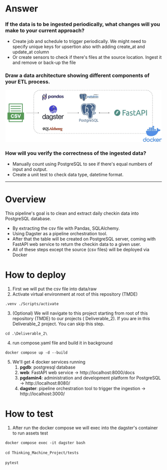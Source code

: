 # Answer

### If the data is to be ingested periodically, what changes will you make to your current approach?

- Create job and schedule to trigger periodically. We might need to specify unique keys for upsertion also with adding
  create_at and update_at column
- Or create sensors to check if there's files at the source location. Ingest it and remove or back-up the file

### Draw a data architecture showing different components of your ETL process.

![diagram.png](diagram.png)

### How will you verify the correctness of the ingested data?

- Manually count using PostgreSQL to see if there's equal numbers of input and output.
- Create a unit test to check data type, datetime format.

---

# Overview

This pipeline's goal is to clean and extract daily checkin data into PostgreSQL database.

- By extracting the csv file with Pandas, SQLAlchemy.
- Using Dagster as a pipeline orchestration tool.
- After that the table will be created on PostgreSQL server, coming with FastAPI web service to return the checkin data
  to a given user.
- All of these steps except the source (csv files) will be deployed via Docker

# How to deploy

1. First we will put the csv file into data/raw
2. Activate virtual environment at root of this repository (TMDE)

```commandline
.venv ./Scripts/activate
```

3. (Optional) We will navigate to this project starting from root of this repository (TMDE) to our projects (
   Deliverable_2). If you are in this Deliverable_2 project. You can skip this step.

```commandline
cd .\Deliverable_2\
```

4. run compose.yaml file and build it in background

```commandline
docker compose up -d --build
```

5. We'll get 4 docker services running
    1. **pgdb**: postgresql database
    2. **web**: FastAPI web service -> http://localhost:8000/docs
    3. **pgdamin4**: administration and development platform for PostgreSQL -> http://localhost:8080/
    4. **dagster**: pipeline orchestration tool to trigger the ingestion -> http://localhost:3000/


# How to test

1. After run the docker compose we will exec into the dagster's container to run assets test
```commandline
docker compose exec -it dagster bash

cd Thinking_Machine_Project/tests

pytest
```
